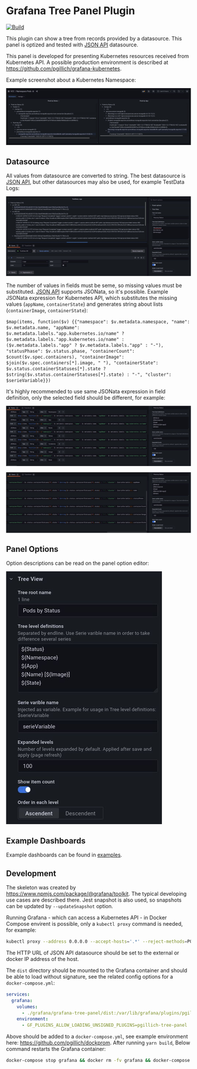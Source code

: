 # Grafana Tree Panel Plugin

[![Build](https://github.com/pgillich/grafana-tree-panel/workflows/CI/badge.svg)](https://github.com/pgillich/grafana-tree-panell/actions?query=workflow%3A%22CI%22)

This plugin can show a tree from records provided by a datasource. This panel is optized and tested with [JSON API](https://grafana.com/grafana/plugins/marcusolsson-json-datasource/) datasource.

This panel is developed for presenting Kubernetes resources received from Kubernetes API. A possible production environment is described at <https://github.com/pgillich/grafana-kubernetes>.

Example screenshot about a Kubernetes Namespace:

![2 panels](images/2panels.jpg)

## Datasource

All values from datasource are converted to string. The best datasource is [JSON API](https://grafana.com/grafana/plugins/marcusolsson-json-datasource/), but other datasources may also be used, for example TestData Logs:

![TestData, Logs](images/testdata.jpg)

The number of values in fields must be seme, so missing values must be substituted. [JSON API](https://grafana.com/grafana/plugins/marcusolsson-json-datasource/) supports JSONata, so it's possible. Example JSONata expression for Kubernetes API, which substitutes the missing values (`appName`, `containerState`) and generates string about lists (`containerImage`, `containerState`):

```jsonata
$map(items, function($v) {{"namespace": $v.metadata.namespace, "name": $v.metadata.name, "appName": $v.metadata.labels."app.kubernetes.io/name" ? $v.metadata.labels."app.kubernetes.io/name" : ($v.metadata.labels."app" ? $v.metadata.labels."app" : "-"), "statusPhase": $v.status.phase, "containerCount": $count($v.spec.containers), "containerImage": $join($v.spec.containers[*].image, " "), "containerState": $v.status.containerStatuses[*].state ? $string($v.status.containerStatuses[*].state) : "-", "cluster": $serieVariable}})
```

It's highly recommended to use same JSONata expression in field definition, only the selected field should be different, for example:

![Query editor 1](images/query_1.jpg)

![Query editor 2](images/query_2.jpg)

## Panel Options

Option descriptions can be read on the panel option editor:

![Panel options](images/options.jpg)

## Example Dashboards

Example dashboards can be found in [examples](examples).

## Development

The skeleton was created by <https://www.npmjs.com/package/@grafana/toolkit>. The typical developing use cases are described there. Jest snapshot is also used, so snapshots can be updated by `--updateSnapshot` option.

Running Grafana - which can access a Kubernetes API - in Docker Compose envirent is possible, only a `kubectl proxy` command is needed, for example:

```sh
kubectl proxy --address 0.0.0.0 --accept-hosts='.*' --reject-methods=POST,PUT,PATCH -v5
```

The HTTP URL of JSON API datasource should be set to the external or docker IP address of the host.

The `dist` directory should be mounted to the Grafana container and should be able to load without signature, see the related config options for a `docker-compose.yml`:

```yaml
services:
  grafana:
    volumes:
      - ./grafana/grafana-tree-panel/dist:/var/lib/grafana/plugins/pgillich-tree-panel
    environment:
      - GF_PLUGINS_ALLOW_LOADING_UNSIGNED_PLUGINS=pgillich-tree-panel
```

Above should be added to a `docker-compose.yml`, see example environment here: <https://github.com/pgillich/dockprom>. After running `yarn build`, Below command restarts the Grafana container:

```sh
docker-compose stop grafana && docker rm -fv grafana && docker-compose up -d grafana
```
